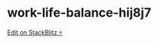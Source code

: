 # work-life-balance-hij8j7

[Edit on StackBlitz ⚡️](https://stackblitz.com/edit/work-life-balance-hij8j7)